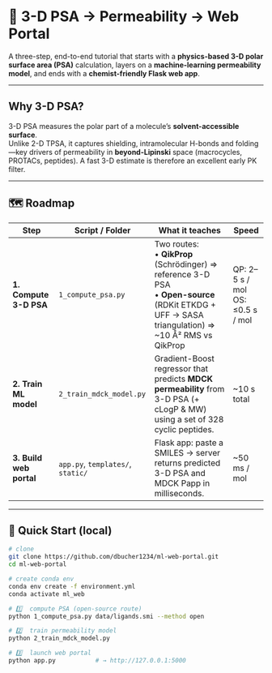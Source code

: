 # 🧪 3-D PSA → Permeability → Web Portal

A three-step, end-to-end tutorial that starts with a **physics-based 3-D polar surface area (PSA)** calculation, layers on a **machine-learning permeability model**, and ends with a **chemist-friendly Flask web app**.

---

## Why 3-D PSA?

3-D PSA measures the polar part of a molecule’s **solvent-accessible surface**.  
Unlike 2-D TPSA, it captures shielding, intramolecular H-bonds and folding—key drivers of permeability in **beyond-Lipinski** space (macrocycles, PROTACs, peptides). A fast 3-D estimate is therefore an excellent early PK filter.

---

## 🗺 Roadmap

| Step | Script / Folder | What it teaches | Speed |
|------|-----------------|-----------------|-------|
| **1. Compute 3-D PSA** | `1_compute_psa.py` | Two routes:<br>• **QikProp** (Schrödinger) ⇒ reference 3-D PSA<br>• **Open-source** (RDKit ETKDG + UFF → SASA triangulation) ⇒ ~10 Å² RMS vs QikProp | QP: 2–5 s / mol<br>OS: ≤0.5 s / mol |
| **2. Train ML model** | `2_train_mdck_model.py` | Gradient-Boost regressor that predicts **MDCK permeability** from 3-D PSA (+ cLogP & MW) using a set of 328 cyclic peptides. | ~10 s total |
| **3. Build web portal** | `app.py`, `templates/`, `static/` | Flask app: paste a SMILES → server returns predicted 3-D PSA and MDCK Papp in milliseconds. | ~50 ms / mol |

---

## 🚀 Quick Start (local)

```bash
# clone
git clone https://github.com/dbucher1234/ml-web-portal.git
cd ml-web-portal

# create conda env
conda env create -f environment.yml
conda activate ml_web

# 1️⃣  compute PSA (open-source route)
python 1_compute_psa.py data/ligands.smi --method open

# 2️⃣  train permeability model
python 2_train_mdck_model.py

# 3️⃣  launch web portal
python app.py           # → http://127.0.0.1:5000
